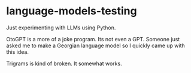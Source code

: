 # language-models-testing

Just experimenting with LLMs using Python. 

OtoGPT is a more of a joke program. Its not even a GPT. Someone just asked me to make a Georgian language model so I quickly came up with this idea.

Trigrams is kind of broken. It somewhat works.
